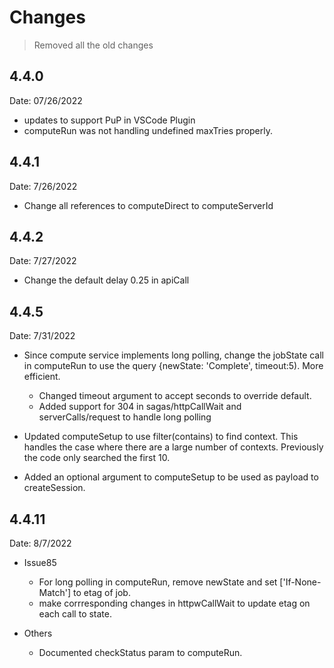 # Changes

> Removed all the old changes

## 4.4.0

Date: 07/26/2022

- updates to support PuP in VSCode Plugin
- computeRun was not handling undefined maxTries properly.

## 4.4.1

Date: 7/26/2022

- Change all references to computeDirect to computeServerId

## 4.4.2

Date: 7/27/2022

- Change the default delay 0.25 in apiCall

## 4.4.5

Date: 7/31/2022

- Since compute service implements long polling, change the jobState call in computeRun to use the query {newState: 'Complete', timeout:5). More efficient.

  - Changed timeout argument to accept seconds to override default.
  - Added support for 304 in sagas/httpCallWait and serverCalls/request to handle long polling

- Updated computeSetup to use filter(contains) to find context. This handles the case where there are a large number of contexts. Previously the code only searched the first 10.

- Added an optional argument to computeSetup to be used as payload to createSession.

## 4.4.11

Date: 8/7/2022

- Issue85
  - For long polling in computeRun, remove newState and set ['If-None-Match'] to etag of job.
  - make corrresponding changes in httpwCallWait to update etag on each call to state.

- Others
  - Documented checkStatus param to computeRun.
